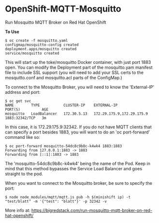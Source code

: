 # OpenShift-MQTT-Mosquitto
Run Mosquitto MQTT Broker on Red Hat OpenShift

__To Use__

	$ oc create -f mosquitto.yaml
	configmap/mosquitto-config created
	deployment.apps/mosquitto created
	service/mosquitto created

This will start up the toke/mosquitto Docker container, with just port 1883 open. You can modify the Deployment part of the mosquitto.yam manifest file to include SSL support (you will need to add your SSL certs to the mosquitto.conf and mosquitto.acl parts of the ConfigMap.)

To connect to the Mosquitto Broker, you will need to know the 'External-IP' address and port:

	$ oc get svc
	NAME        TYPE           CLUSTER-IP    EXTERNAL-IP                 PORT(S)          AGE
	mosquitto   LoadBalancer   172.30.5.13   172.29.175.9,172.29.175.9   1883:32342/TCP   3m

In this case, it is 172.29.175.9:32342. If you do not have MQTT clients that can specify a port besides 1883, you will want to do an 'oc port-forward' command like so:

	$ oc port-forward mosquitto-54dc8c9b8c-k4wk4 1883:1883
	Forwarding from 127.0.0.1:1883 -> 1883
	Forwarding from [::1]:1883 -> 1883

The 'mosquitto-54dc8c9b8c-k4wk4' being the name of the Pod.  Keep in mind that this method bypasses the Service Load Balancer and goes straight to the pod.

When you want to connect to the Mosquitto broker, be sure to specify the port:

	$ node node_modules/mqtt/mqtt.js pub -h $(minishift ip) -t "test/blatt" -m '{"test": "blatt"}' -p 32342 -v

More info at: https://bigredstack.com/run-mosquitto-mqtt-broker-on-red-hat-openshift/ 
